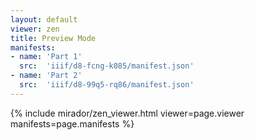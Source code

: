 ```yaml
---
layout: default
viewer: zen
title: Preview Mode
manifests:
- name: 'Part 1'
  src:  'iiif/d8-fcng-k085/manifest.json'
- name: 'Part 2'
  src:  'iiif/d8-99q5-rq86/manifest.json'
---
```


{% include mirador/zen_viewer.html viewer=page.viewer manifests=page.manifests %}
